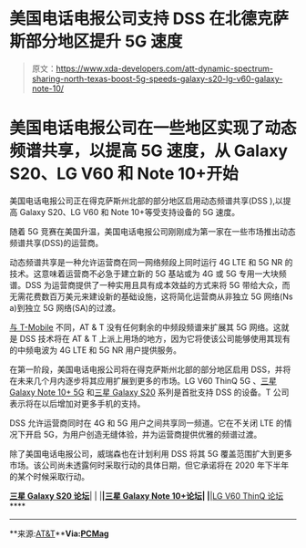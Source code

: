# 美国电话电报公司支持 DSS 在北德克萨斯部分地区提升 5G 速度

> 原文：<https://www.xda-developers.com/att-dynamic-spectrum-sharing-north-texas-boost-5g-speeds-galaxy-s20-lg-v60-galaxy-note-10/>

# 美国电话电报公司在一些地区实现了动态频谱共享，以提高 5G 速度，从 Galaxy S20、LG V60 和 Note 10+开始

美国电话电报公司正在得克萨斯州北部的部分地区启用动态频谱共享(DSS ),以提高 Galaxy S20、LG V60 和 Note 10+等受支持设备的 5G 速度。

随着 5G 竞赛在美国升温，美国电话电报公司刚刚成为第一家在一些市场推出动态频谱共享(DSS)的运营商。

动态频谱共享是一种允许运营商在同一网络频段上同时运行 4G LTE 和 5G NR 的技术。这意味着运营商不必急于建立新的 5G 基站或为 4G 或 5G 专用一大块频谱。DSS 为运营商提供了一种实用且具有成本效益的方式来将 5G 带给大众，而无需花费数百万美元来建设新的基础设施，这将简化运营商从非独立 5G 网络(Ns a)到独立 5G 网络(SA)的过渡。

[与 T-Mobile](https://www.xda-developers.com/t-mobile-expands-5g-network-sprint-roaming/) 不同，AT & T 没有任何剩余的中频段频谱来扩展其 5G 网络。这就是 DSS 技术将在 AT & T 上派上用场的地方，因为它将使该公司能够使用其现有的中频电波为 4G LTE 和 5G NR 用户提供服务。

在第一阶段，美国电话电报公司将在得克萨斯州北部的部分地区启用 DSS，并将在未来几个月内逐步将其应用扩展到更多的市场。LG V60 ThinQ 5G 、[三星 Galaxy Note 10+ 5G](https://www.xda-developers.com/samsung-galaxy-note-10-review/) 和[三星 Galaxy S20](https://www.xda-developers.com/samsung-galaxy-s20-ultra-review/) 系列是首批支持 DSS 的设备。T 公司表示将在以后增加对更多手机的支持。

DSS 允许运营商同时在 4G 和 5G 用户之间共享同一频道。它在不关闭 LTE 的情况下开启 5G，为用户创造无缝体验，并为运营商提供优雅的频谱过渡。

除了美国电话电报公司，威瑞森也在计划利用 DSS 将其 5G 覆盖范围扩大到更多市场。该公司尚未透露何时采取行动的具体日期，但它承诺将在 2020 年下半年的某个时候采取行动。

**[三星 Galaxy S20 论坛](https://forum.xda-developers.com/galaxy-s20)**| | |**|[三星 Galaxy Note 10+论坛](https://forum.xda-developers.com/galaxy-note-10+)| |**|[LG V60 ThinQ 论坛](https://forum.xda-developers.com/lg-v60-thinq)****

* * *

**来源:[AT&T](https://about.att.com/innovationblog/2020/05/dynamic_spectrum_sharing.html)****Via:[PCMag](https://www.pcmag.com/news/atts-5g-network-gets-more-dynamic)**